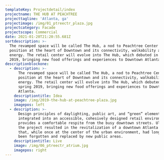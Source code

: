 ```yaml
---
templateKey: Projectdetail/index
projectname: THE HUB AT PEACHTREE
projecttagline: 'Atlanta, ga'
projectimage: /img/01_ptreectr_plaza.jpg
projectcategory: Facade
projectscope: Commercial
date: 2021-01-20T21:20:55.681Z
sortdescription: >-
  The revamped space will be called The Hub, a nod to Peachtree Center's
  position at the heart of Downtown and its connectivity, walkability and
  energy. The retail center will evolve into The Hub, which debuted in spring
  2019, bringing new food offerings and experiences to Downtown Atlanta.
descriptionblockone:
  - description: >-
      The revamped space will be called The Hub, a nod to Peachtree Center's
      position at the heart of Downtown and its connectivity, walkability and
      energy. The retail center will evolve into The Hub, which debuted in
      spring 2019, bringing new food offerings and experiences to Downtown
      Atlanta.
    descriptiontitle: Idea
    image: /img/2019-the-hub-at-peachtree-plaza.jpg
    imagepos: left
  - description: >-
      Design principles of daylighting, public art, and “green” elements were
      integrated into an accessible, cohesively designed retail environment that
      provides a comfortable respite from the busy downtown streets. Ultimately,
      the project resulted in the revitalization of a downtown Atlanta landmark
      that, while once at the center of the urban environment, had long since
      been forgotten and replaced by new public areas.
    descriptiontitle: Live
    image: /img/06_ptreectr_atrium.jpg
    imagepos: right
---
```


